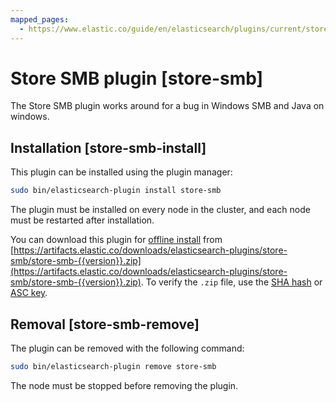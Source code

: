 ```yaml
---
mapped_pages:
  - https://www.elastic.co/guide/en/elasticsearch/plugins/current/store-smb.html
---
```


# Store SMB plugin [store-smb]

The Store SMB plugin works around for a bug in Windows SMB and Java on windows.


## Installation [store-smb-install]

This plugin can be installed using the plugin manager:

```sh
sudo bin/elasticsearch-plugin install store-smb
```

The plugin must be installed on every node in the cluster, and each node must be restarted after installation.

You can download this plugin for [offline install](/reference/elasticsearch-plugins/plugin-management-custom-url.md) from [https://artifacts.elastic.co/downloads/elasticsearch-plugins/store-smb/store-smb-{{version}}.zip](https://artifacts.elastic.co/downloads/elasticsearch-plugins/store-smb/store-smb-{{version}}.zip). To verify the `.zip` file, use the [SHA hash](https://artifacts.elastic.co/downloads/elasticsearch-plugins/store-smb/store-smb-{{version}}.zip.sha512) or [ASC key](https://artifacts.elastic.co/downloads/elasticsearch-plugins/store-smb/store-smb-{{version}}.zip.asc).


## Removal [store-smb-remove]

The plugin can be removed with the following command:

```sh
sudo bin/elasticsearch-plugin remove store-smb
```

The node must be stopped before removing the plugin.


